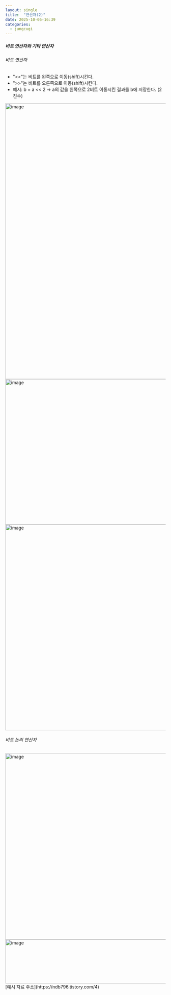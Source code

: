 ```yaml
---
layout: single
title:  "연산자(2)"
date: 2025-10-05-16:39 
categories:
  - jungcugi
---
```


##### 비트 연산자와 기타 연산자

###### 비트 연산자

- "<<"는 비트를 왼쪽으로 이동(shift)시킨다.
- ">>"는 비트를 오른쪽으로 이동(shift)시킨다.
- 예시: b = a << 2 -> a의 값을 왼쪽으로 2비트 이동시킨 결과를 b에 저장한다. (2진수)

<img width="1801" height="864" alt="image" src="https://github.com/user-attachments/assets/d8af8ad4-1ce9-400b-b5f5-49fcadf85415" />  

<img width="1241" height="455" alt="image" src="https://github.com/user-attachments/assets/fbdbac31-391f-43db-87d9-f83402a52c90" />  

<img width="1684" height="645" alt="image" src="https://github.com/user-attachments/assets/eaf7007d-43ff-4739-b0f4-70cbfc82a319" />  

###### 비트 논리 연산자

<img width="994" height="583" alt="image" src="https://github.com/user-attachments/assets/052c106b-a2d5-4b28-8a77-212a847ba26c" />

<img width="522" height="138" alt="image" src="https://github.com/user-attachments/assets/2730e525-1d31-4e54-8599-79eb2a1b71e8" />
[예시 자료 주소](https://ndb796.tistory.com/4) 
